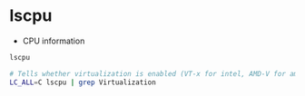 # lscpu

- CPU information

```sh
lscpu

# Tells whether virtualization is enabled (VT-x for intel, AMD-V for amd)
LC_ALL=C lscpu | grep Virtualization
```
